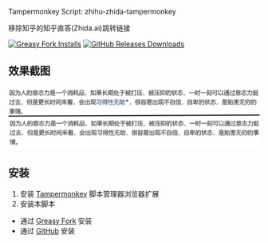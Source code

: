 Tampermonkey Script:  zhihu-zhida-tampermonkey

移除知乎的知乎直答(Zhida.ai)跳转链接

[![Greasy Fork Installs](https://img.shields.io/greasyfork/dt/553164.svg?logo=greasy-fork&logoColor=white&label=GreasyFork%20Installs)](https://greasyfork.org/scripts/553164)
[![GitHub Releases Downloads](https://img.shields.io/github/downloads/ittuann/zhihu-zhida-tampermonkey/total.svg?logo=github&label=GitHub%20Downloads)](https://github.com/ittuann/zhihu-zhida-tampermonkey/releases)

## 效果截图

![Screenshot](Screenshot.jpg)

## 安装

1. 安装 [Tampermonkey](https://www.tampermonkey.net) 脚本管理器浏览器扩展
2. 安装本脚本
 - 通过 [Greasy Fork](https://greasyfork.org/en/scripts/553164) 安装
 - 通过 [GitHub](https://github.com/ittuann/zhihu-zhida-tampermonkey/releases/latest/download/script.user.js) 安装
